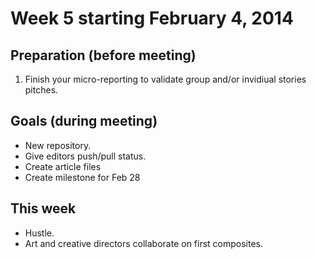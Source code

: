 # Week 5 starting February 4, 2014

## Preparation (before meeting)

1. Finish your micro-reporting to validate group and/or invidiual stories pitches.

## Goals (during meeting)

- New repository.
- Give editors push/pull status.
- Create article files
- Create milestone for Feb 28 

## This week

- Hustle.
- Art and creative directors collaborate on first composites.
